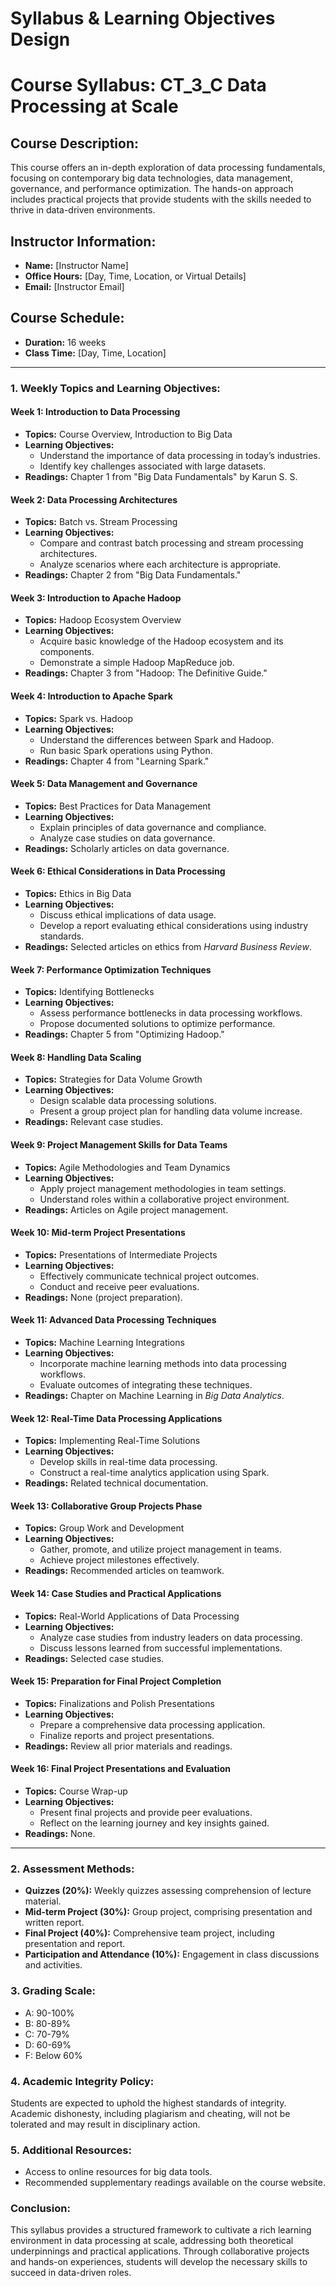Syllabus & Learning Objectives Design
=====================================

# Course Syllabus: CT_3_C Data Processing at Scale

## Course Description:
This course offers an in-depth exploration of data processing fundamentals, focusing on contemporary big data technologies, data management, governance, and performance optimization. The hands-on approach includes practical projects that provide students with the skills needed to thrive in data-driven environments.

## Instructor Information:
- **Name:** [Instructor Name]
- **Office Hours:** [Day, Time, Location, or Virtual Details]
- **Email:** [Instructor Email]

## Course Schedule:
- **Duration:** 16 weeks
- **Class Time:** [Day, Time, Location]

---

### **1. Weekly Topics and Learning Objectives:**

#### Week 1: Introduction to Data Processing
- **Topics:** Course Overview, Introduction to Big Data
- **Learning Objectives:**
  - Understand the importance of data processing in today’s industries.
  - Identify key challenges associated with large datasets.
- **Readings:** Chapter 1 from "Big Data Fundamentals" by Karun S. S.

#### Week 2: Data Processing Architectures
- **Topics:** Batch vs. Stream Processing
- **Learning Objectives:**
  - Compare and contrast batch processing and stream processing architectures.
  - Analyze scenarios where each architecture is appropriate.
- **Readings:** Chapter 2 from "Big Data Fundamentals."

#### Week 3: Introduction to Apache Hadoop
- **Topics:** Hadoop Ecosystem Overview
- **Learning Objectives:**
  - Acquire basic knowledge of the Hadoop ecosystem and its components.
  - Demonstrate a simple Hadoop MapReduce job.
- **Readings:** Chapter 3 from "Hadoop: The Definitive Guide."

#### Week 4: Introduction to Apache Spark
- **Topics:** Spark vs. Hadoop
- **Learning Objectives:**
  - Understand the differences between Spark and Hadoop.
  - Run basic Spark operations using Python.
- **Readings:** Chapter 4 from "Learning Spark."

#### Week 5: Data Management and Governance
- **Topics:** Best Practices for Data Management
- **Learning Objectives:**
  - Explain principles of data governance and compliance.
  - Analyze case studies on data governance.
- **Readings:** Scholarly articles on data governance.

#### Week 6: Ethical Considerations in Data Processing
- **Topics:** Ethics in Big Data
- **Learning Objectives:**
  - Discuss ethical implications of data usage.
  - Develop a report evaluating ethical considerations using industry standards.
- **Readings:** Selected articles on ethics from *Harvard Business Review*.

#### Week 7: Performance Optimization Techniques
- **Topics:** Identifying Bottlenecks
- **Learning Objectives:**
  - Assess performance bottlenecks in data processing workflows.
  - Propose documented solutions to optimize performance.
- **Readings:** Chapter 5 from "Optimizing Hadoop."

#### Week 8: Handling Data Scaling
- **Topics:** Strategies for Data Volume Growth
- **Learning Objectives:**
  - Design scalable data processing solutions.
  - Present a group project plan for handling data volume increase.
- **Readings:** Relevant case studies.

#### Week 9: Project Management Skills for Data Teams
- **Topics:** Agile Methodologies and Team Dynamics
- **Learning Objectives:**
  - Apply project management methodologies in team settings.
  - Understand roles within a collaborative project environment.
- **Readings:** Articles on Agile project management.

#### Week 10: Mid-term Project Presentations
- **Topics:** Presentations of Intermediate Projects
- **Learning Objectives:**
  - Effectively communicate technical project outcomes.
  - Conduct and receive peer evaluations.
- **Readings:** None (project preparation).

#### Week 11: Advanced Data Processing Techniques
- **Topics:** Machine Learning Integrations
- **Learning Objectives:**
  - Incorporate machine learning methods into data processing workflows.
  - Evaluate outcomes of integrating these techniques.
- **Readings:** Chapter on Machine Learning in *Big Data Analytics*.

#### Week 12: Real-Time Data Processing Applications
- **Topics:** Implementing Real-Time Solutions
- **Learning Objectives:**
  - Develop skills in real-time data processing.
  - Construct a real-time analytics application using Spark.
- **Readings:** Related technical documentation.

#### Week 13: Collaborative Group Projects Phase
- **Topics:** Group Work and Development
- **Learning Objectives:**
  - Gather, promote, and utilize project management in teams.
  - Achieve project milestones effectively.
- **Readings:** Recommended articles on teamwork.

#### Week 14: Case Studies and Practical Applications
- **Topics:** Real-World Applications of Data Processing
- **Learning Objectives:**
  - Analyze case studies from industry leaders on data processing.
  - Discuss lessons learned from successful implementations.
- **Readings:** Selected case studies.

#### Week 15: Preparation for Final Project Completion
- **Topics:** Finalizations and Polish Presentations
- **Learning Objectives:**
  - Prepare a comprehensive data processing application.
  - Finalize reports and project presentations.
- **Readings:** Review all prior materials and readings.

#### Week 16: Final Project Presentations and Evaluation
- **Topics:** Course Wrap-up
- **Learning Objectives:**
  - Present final projects and provide peer evaluations.
  - Reflect on the learning journey and key insights gained.
- **Readings:** None.

---

### **2. Assessment Methods:**
- **Quizzes (20%):** Weekly quizzes assessing comprehension of lecture material.
- **Mid-term Project (30%):** Group project, comprising presentation and written report.
- **Final Project (40%):** Comprehensive team project, including presentation and report.
- **Participation and Attendance (10%):** Engagement in class discussions and activities.

### **3. Grading Scale:**
- A: 90-100%
- B: 80-89%
- C: 70-79%
- D: 60-69%
- F: Below 60%

### **4. Academic Integrity Policy:**
Students are expected to uphold the highest standards of integrity. Academic dishonesty, including plagiarism and cheating, will not be tolerated and may result in disciplinary action.

### **5. Additional Resources:**
- Access to online resources for big data tools.
- Recommended supplementary readings available on the course website.

### **Conclusion:**
This syllabus provides a structured framework to cultivate a rich learning environment in data processing at scale, addressing both theoretical underpinnings and practical applications. Through collaborative projects and hands-on experiences, students will develop the necessary skills to succeed in data-driven roles.